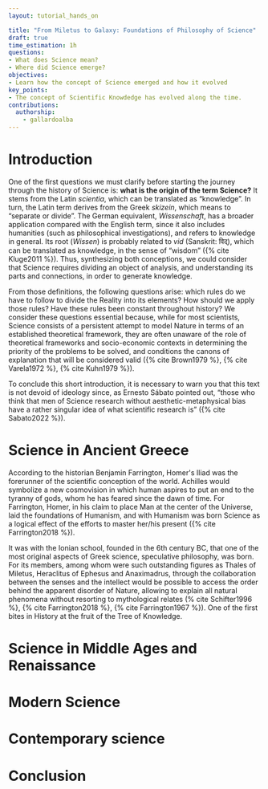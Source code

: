 ```yaml
---
layout: tutorial_hands_on

title: "From Miletus to Galaxy: Foundations of Philosophy of Science"
draft: true
time_estimation: 1h
questions:
- What does Science mean?
- Where did Science emerge?
objectives:
- Learn how the concept of Science emerged and how it evolved
key_points:
- The concept of Scientific Knowdedge has evolved along the time.
contributions:
  authorship:
    - gallardoalba
---
```


# Introduction

One of the first questions we must clarify before starting the journey through the history of Science is: **what is the origin of the term Science?** It stems from the Latin *scientia*, which can be translated as “knowledge”. In turn, the Latin term derives from the Greek *skizein*, which means to “separate or divide”. The German equivalent, *Wissenschaft*, has a broader application compared with the English term, since it also includes humanities (such as philosophical investigations), and refers to knowledge in general. Its root (*Wissen*) is probably related to *vid* (Sanskrit: विद्), which can be translated as knowledge, in the sense of “wisdom”  ({% cite Kluge2011 %}). Thus, synthesizing both conceptions, we could consider that Science requires dividing an object of analysis, and understanding its parts and connections, in order to generate knowledge. 

From those definitions, the following questions arise: which rules do we have to follow to divide the Reality into its elements? How should we apply those rules? Have these rules been constant throughout history? We consider these questions essential because, while for most scientists, Science consists of a persistent attempt to model Nature in terms of an established theoretical framework, they are often unaware of the role of theoretical frameworks and socio-economic contexts in determining the priority of the problems to be solved, and conditions the canons of explanation that will be considered valid ({% cite Brown1979 %}, {% cite Varela1972 %}, {% cite Kuhn1979 %}).  

To conclude this short introduction, it is necessary to warn you that this text is not devoid of ideology since, as Ernesto Sábato pointed out, “those who think that men of Science research without aesthetic-metaphysical bias have a rather singular idea of what scientific research is” ({% cite Sabato2022 %}).

# Science in Ancient Greece

According to the historian Benjamin Farrington, Homer's Iliad was the forerunner of the scientific conception of the world. Achilles would symbolize a new cosmovision in which human aspires to put an end to the tyranny of gods, whom he has feared since the dawn of time. For Farrington, Homer, in his claim to place Man at the center of the Universe, laid the foundations of Humanism, and with Humanism was born Science as a logical effect of the efforts to master her/his present ({% cite Farrington2018 %}).

It was with the Ionian school, founded in the 6th century BC, that one of the most original aspects of Greek science, speculative philosophy, was born. For its members, among whom were such outstanding figures as Thales of Miletus, Heraclitus of Ephesus and Anaximadrus, through the collaboration between the senses and the intellect would be  possible to access the order behind the apparent disorder of Nature, allowing to explain all natural phenomena without resorting to mythological relates (% cite Schifter1996 %}, {% cite Farrington2018 %}, {% cite Farrington1967 %}).  One of the first bites in History at the fruit of the Tree of Knowledge.

# Science in Middle Ages and Renaissance

# Modern Science

# Contemporary science

# Conclusion
